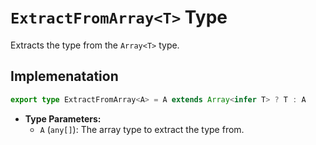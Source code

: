 # **`ExtractFromArray<T>` Type**

Extracts the type from the `Array<T>` type.

## Implemenatation
```ts
export type ExtractFromArray<A> = A extends Array<infer T> ? T : A
```

- **Type Parameters:**
  - `A` (`any[]`): The array type to extract the type from.
